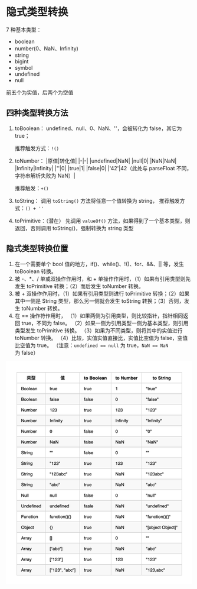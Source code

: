 # 隐式类型转换
7 种基本类型：
+ boolean
+ number(0、NaN、Infinity)
+ string
+ bigint
+ symbol
+ undefined
+ null

前五个为实值，后两个为空值

## 四种类型转换方法
1. toBoolean：
   undefined、null、0、NaN、''，会被转化为 false，其它为 true；

   推荐触发方式：`!()`

2. toNumber：
   |原值|转化值|
   |-|-|
   |undefined|NaN|
   |null|0|
   |NaN|NaN|
   |Infinity|Infinity|
   |''|0|
   |true|1|
   |false|0|
   |'42'|42（此处与 parseFloat 不同，字符串解析失败为 NaN）|

   推荐触发：`+()`

3. toString：
   调用 `toString()` 方法将任意一个值转换为 string，
   推荐触发方式：`() + ''`

4. toPrimitive：（潜在）
   先调用 `valueOf()` 方法，如果得到了一个基本类型，则返回，否则调用 toString()，强制转换为 string 类型

## 隐式类型转换位置
1. 在一个需要单个 bool 值的地方，if()、while()、!()、for、&&、|| 等，发生 toBoolean 转换。
2. 被 -、\*、/ 单或双操作作用时，和 + 单操作作用时，（1）如果有引用类型则先发生 toPrimitive 转换；（2）而后发生 toNumber 转换。
3. 被 + 双操作作用时，（1）如果有引用类型则进行 toPrimitive 转换；（2）如果其中一侧是 String 类型，那么另一侧就会发生 toString 转换；（3）否则，发生 toNumber 转换。
4. 在 == 操作符作用时，
   （1）如果两侧为引用类型，则比较指针，指针相同返回 true，不同为 false。
   （2）如果一侧为引用类型一侧为基本类型，则引用类型发生 toPrimitive 转换。
   （3）如果为不同类型，则将其中的实值进行 toNumber 转换。
   （4）比较，实值实值直接比，实值比空值为 false，空值比空值为 true。
   （注意：`undefined == null` 为 true，`NaN == NaN` 为 false）

![alt text](types-transform.png)
